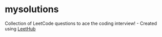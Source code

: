 # mysolutions
Collection of LeetCode questions to ace the coding interview! - Created using [LeetHub](https://github.com/QasimWani/LeetHub)
